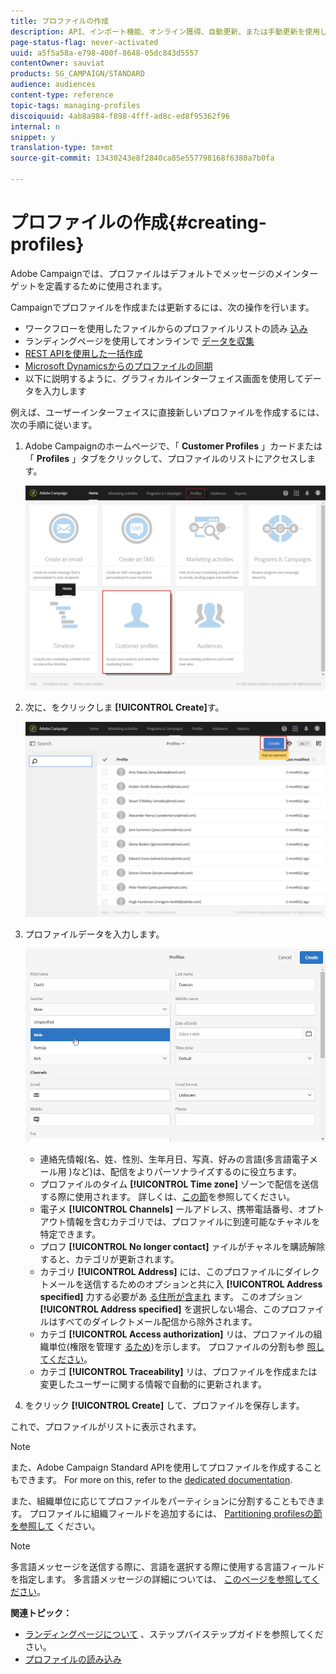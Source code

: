 ```yaml
---
title: プロファイルの作成
description: API、インポート機能、オンライン獲得、自動更新、または手動更新を使用して、プロファイルを作成し、連絡先のデータを収集する方法について説明します。
page-status-flag: never-activated
uuid: a5f5a58a-e798-400f-8648-05dc843d5557
contentOwner: sauviat
products: SG_CAMPAIGN/STANDARD
audience: audiences
content-type: reference
topic-tags: managing-profiles
discoiquuid: 4ab8a984-f898-4fff-ad8c-ed8f95362f96
internal: n
snippet: y
translation-type: tm+mt
source-git-commit: 13430243e8f2840ca85e557798168f6380a7b0fa

---
```



# プロファイルの作成{#creating-profiles}

Adobe Campaignでは、プロファイルはデフォルトでメッセージのメインターゲットを定義するために使用されます。

Campaignでプロファイルを作成または更新するには、次の操作を行います。

* ワークフローを使用したファイルからのプロファイルリストの読み [込み](https://helpx.adobe.com/campaign/kt/acs/using/acs-importing-profiles-feature-video-using.html)
* ランディングページを使用してオンラインで [データを収集](../../channels/using/getting-started-with-landing-pages.md)
* [REST APIを使用した一括作成](../../api/using/about-campaign-standard-apis.md)
* [Microsoft Dynamicsからのプロファイルの同期](https://helpx.adobe.com/campaign/kb/acs-ms-dynamics.html)
* 以下に説明するように、グラフィカルインターフェイス画面を使用してデータを入力します

例えば、ユーザーインターフェイスに直接新しいプロファイルを作成するには、次の手順に従います。

1. Adobe Campaignのホームページで、「 **Customer Profiles** 」カードまたは「 **Profiles** 」タブをクリックして、プロファイルのリストにアクセスします。

   ![](assets/profile_creation_1.png)

1. 次に、をクリックしま **[!UICONTROL Create]**&#x200B;す。

   ![](assets/profile_creation.png)

1. プロファイルデータを入力します。

   ![](assets/profile_creation1.png)

   * 連絡先情報(名、姓、性別、生年月日、写真、好みの言語(多言語電子メール用 [](../../channels/using/creating-a-multilingual-email.md))など)は、配信をよりパーソナライズするのに役立ちます。
   * プロファイルのタイム **[!UICONTROL Time zone]** ゾーンで配信を送信する際に使用されます。 詳しくは、[この節](../../sending/using/sending-messages-at-the-recipient-s-time-zone.md)を参照してください。
   * 電子メ **[!UICONTROL Channels]** ールアドレス、携帯電話番号、オプトアウト情報を含むカテゴリでは、プロファイルに到達可能なチャネルを特定できます。
   * プロフ **[!UICONTROL No longer contact]** ァイルがチャネルを購読解除すると、カテゴリが更新されます。
   * カテゴリ **[!UICONTROL Address]** には、このプロファイルにダイレクトメールを送信するためのオプションと共に入 **[!UICONTROL Address specified]** 力する必要があ [る住所が含まれ](../../channels/using/about-direct-mail.md) ます。 このオプション **[!UICONTROL Address specified]** を選択しない場合、このプロファイルはすべてのダイレクトメール配信から除外されます。
   * カテゴ **[!UICONTROL Access authorization]** リは、プロファイルの組織単位(権限を管理す [るため](../../administration/using/about-access-management.md))を示します。 プロファイルの分割も参 [照してください](../../administration/using/organizational-units.md#partitioning-profiles)。
   * カテゴ **[!UICONTROL Traceability]** リは、プロファイルを作成または変更したユーザーに関する情報で自動的に更新されます。

1. をクリック **[!UICONTROL Create]** して、プロファイルを保存します。

これで、プロファイルがリストに表示されます。

>[!NOTE]
>
>また、Adobe Campaign Standard APIを使用してプロファイルを作成することもできます。 For more on this, refer to the [dedicated documentation](../../api/using/managing-profiles.md).

また、組織単位に応じてプロファイルをパーティションに分割することもできます。 プロファイルに組織フィールドを追加するには、 [Partitioning profilesの節を参照して](../../administration/using/organizational-units.md#partitioning-profiles) ください。

>[!NOTE]
>
>多言語メッセージを送信する際に、言語を選択する際に使用する言語フィールドを指定します。 多言語メッセージの詳細については、 [このページを参照してください](../../channels/using/creating-a-multilingual-email.md)。

**関連トピック：**

* [ランディングページについて](../../channels/using/getting-started-with-landing-pages.md) 、ステップバイステップガイドを参照してください。
* [プロファイルの読み込み](https://helpx.adobe.com/campaign/kt/acs/using/acs-importing-profiles-feature-video-using.html)

